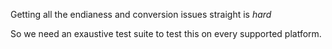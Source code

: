 Getting all the endianess and conversion issues straight is *hard*

So we need an exaustive test suite to test this on every supported
platform.

